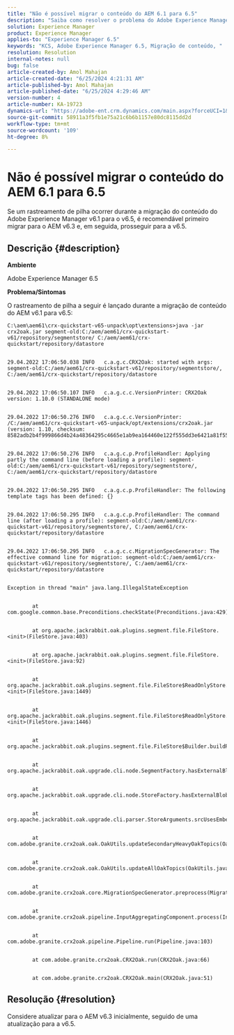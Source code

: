 ```yaml
---
title: "Não é possível migrar o conteúdo do AEM 6.1 para 6.5"
description: "Saiba como resolver o problema do Adobe Experience Manager em que o rastreamento de pilha é lançado durante a migração de conteúdo da v6.1 para a v6.5."
solution: Experience Manager
product: Experience Manager
applies-to: "Experience Manager 6.5"
keywords: "KCS, Adobe Experience Manager 6.5, Migração de conteúdo, "
resolution: Resolution
internal-notes: null
bug: false
article-created-by: Amol Mahajan
article-created-date: "6/25/2024 4:21:31 AM"
article-published-by: Amol Mahajan
article-published-date: "6/25/2024 4:29:46 AM"
version-number: 4
article-number: KA-19723
dynamics-url: "https://adobe-ent.crm.dynamics.com/main.aspx?forceUCI=1&pagetype=entityrecord&etn=knowledgearticle&id=e7d8a460-aa32-ef11-840a-6045bd06eea5"
source-git-commit: 58911a3f5fb1e75a21c6b6b1157e80dc8115dd2d
workflow-type: tm+mt
source-wordcount: '109'
ht-degree: 8%

---
```


# Não é possível migrar o conteúdo do AEM 6.1 para 6.5


Se um rastreamento de pilha ocorrer durante a migração do conteúdo do Adobe Experience Manager v6.1 para o v6.5, é recomendável primeiro migrar para o AEM v6.3 e, em seguida, prosseguir para a v6.5.

## Descrição {#description}


<b>Ambiente</b>

Adobe Experience Manager 6.5

<b>Problema/Sintomas</b>

O rastreamento de pilha a seguir é lançado durante a migração de conteúdo do AEM v6.1 para v6.5:


```
C:\aem\aem61\crx-quickstart-v65-unpack\opt\extensions>java -jar crx2oak.jar segment-old:C:/aem/aem61/crx-quickstart-v61/repository/segmentstore/ C:/aem/aem61/crx-quickstart/repository/datastore


29.04.2022 17:06:50.038 INFO   c.a.g.c.CRX2Oak: started with args: segment-old:C:/aem/aem61/crx-quickstart-v61/repository/segmentstore/, C:/aem/aem61/crx-quickstart/repository/datastore


29.04.2022 17:06:50.107 INFO   c.a.g.c.c.VersionPrinter: CRX2Oak version: 1.10.0 (STANDALONE mode)


29.04.2022 17:06:50.276 INFO   c.a.g.c.c.VersionPrinter: /C:/aem/aem61/crx-quickstart-v65-unpack/opt/extensions/crx2oak.jar (version: 1.10, checksum: 8582adb2b4f999866d4b24a48364295c4665e1ab9ea164460e122f555dd3e6421a81f55e74b45d72b86777079b7e48a29e2b8e6703c2a31d3b772e115743bfa5)


29.04.2022 17:06:50.276 INFO   c.a.g.c.p.ProfileHandler: Applying partly the command line (before loading a profile): segment-old:C:/aem/aem61/crx-quickstart-v61/repository/segmentstore/, C:/aem/aem61/crx-quickstart/repository/datastore


29.04.2022 17:06:50.295 INFO   c.a.g.c.p.ProfileHandler: The following template tags has been defined: {}


29.04.2022 17:06:50.295 INFO   c.a.g.c.p.ProfileHandler: The command line (after loading a profile): segment-old:C:/aem/aem61/crx-quickstart-v61/repository/segmentstore/, C:/aem/aem61/crx-quickstart/repository/datastore


29.04.2022 17:06:50.295 INFO   c.a.g.c.c.MigrationSpecGenerator: The effective command line for migration: segment-old:C:/aem/aem61/crx-quickstart-v61/repository/segmentstore/, C:/aem/aem61/crx-quickstart/repository/datastore


Exception in thread "main" java.lang.IllegalStateException


        at com.google.common.base.Preconditions.checkState(Preconditions.java:429)


        at org.apache.jackrabbit.oak.plugins.segment.file.FileStore.<init>(FileStore.java:403)


        at org.apache.jackrabbit.oak.plugins.segment.file.FileStore.<init>(FileStore.java:92)


        at org.apache.jackrabbit.oak.plugins.segment.file.FileStore$ReadOnlyStore.<init>(FileStore.java:1449)


        at org.apache.jackrabbit.oak.plugins.segment.file.FileStore$ReadOnlyStore.<init>(FileStore.java:1446)


        at org.apache.jackrabbit.oak.plugins.segment.file.FileStore$Builder.buildReadOnly(FileStore.java:393)


        at org.apache.jackrabbit.oak.upgrade.cli.node.SegmentFactory.hasExternalBlobReferences(SegmentFactory.java:94)


        at org.apache.jackrabbit.oak.upgrade.cli.node.StoreFactory.hasExternalBlobReferences(StoreFactory.java:67)


        at org.apache.jackrabbit.oak.upgrade.cli.parser.StoreArguments.srcUsesEmbeddedDatastore(StoreArguments.java:115)


        at com.adobe.granite.crx2oak.oak.OakUtils.updateSecondaryHeavyOakTopics(OakUtils.java:60)


        at com.adobe.granite.crx2oak.oak.OakUtils.updateAllOakTopics(OakUtils.java:41)


        at com.adobe.granite.crx2oak.core.MigrationSpecGenerator.preprocess(MigrationSpecGenerator.java:48)


        at com.adobe.granite.crx2oak.pipeline.InputAggregatingComponent.process(InputAggregatingComponent.java:38)


        at com.adobe.granite.crx2oak.pipeline.Pipeline.run(Pipeline.java:103)


        at com.adobe.granite.crx2oak.CRX2Oak.run(CRX2Oak.java:66)


        at com.adobe.granite.crx2oak.CRX2Oak.main(CRX2Oak.java:51)
```



## Resolução {#resolution}


Considere atualizar para o AEM v6.3 inicialmente, seguido de uma atualização para a v6.5.
